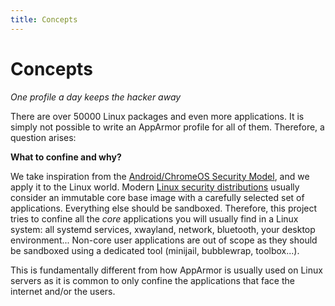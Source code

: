 ```yaml
---
title: Concepts
---
```


# Concepts

*One profile a day keeps the hacker away*

There are over 50000 Linux packages and even more applications. It is simply not possible to write an AppArmor profile for all of them. Therefore, a question arises:

**What to confine and why?**

We take inspiration from the [Android/ChromeOS Security Model](https://arxiv.org/pdf/1904.05572v2.pdf), and we apply it to the Linux world. Modern [Linux security distributions](https://clip-os.org/en/) usually consider an immutable core base image with a carefully selected set of applications. Everything else should be sandboxed. Therefore, this project tries to confine all the *core* applications you will usually find in a Linux system: all systemd services, xwayland, network, bluetooth, your desktop environment... Non-core user applications are out of scope as they should be sandboxed using a dedicated tool (minijail, bubblewrap, toolbox...).

This is fundamentally different from how AppArmor is usually used on Linux servers as it is common to only confine the applications that face the internet and/or the users.


[android_model]: https://arxiv.org/pdf/1904.05572v2.pdf
[clipos]: https://clip-os.org/en/
[write xor execute]: https://en.wikipedia.org/wiki/W%5EX

